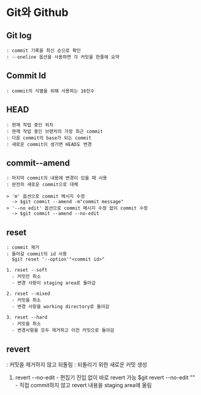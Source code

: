 Git와 Github
============

 Git log
---------------------

    : commit 기록을 최신 순으로 확인
    : --oneline 옵션을 사용하면 각 커밋을 한줄에 요약


  Commit ld
---------------------
    : commit의 식별을 위해 사용하는 16진수

   
  HEAD
---------------------
    : 현재 작업 중인 위치
    : 현재 작업 중인 브랜치의 가장 최근 commit
    : 다음 commit의 base가 되는 commit
    : 새로운 commit이 생기면 HEAD도 변경

  commit--amend
---------------------
    : 마지막 commit의 내용에 변경이 있을 때 사용
    : 완전히 새로운 commit으로 대체
    
    > 'm' 옵션으로 commit 메시지 수정 
      -> $git commit --amend -m"commit message"
    > '--no edit' 옵션으로 commit 메시지 수정 없이 commit 수정
      -> $git commit --amend --no-edit

   reset
---------------------
    : commit 제거
    : 돌아갈 commit의 id 사용
      $git reset '--option'"<commit id>"

    1. reset --soft
      - 커밋만 취소
      - 변경 사항이 staging area로 돌아감

    2. reset --mixed
      - 커밋을 취소
      - 변경 사항을 working directory로 돌아감

    3. reset --hard
      - 커밋을 취소
      - 변경사항을 모두 제거하고 이전 커밋으로 돌아감

 revert
---------------------
 : 커밋을 제거하지 않고 되돌림
 : 되돌리기 위한 새로운 커밋 생성

   1. revert --no-edit
    - 편집기 진입 없이 바로 revert 가능
      $git revert --no-edit "<commit id>"
    - 직접 commit하지 않고 revert 내용을 staging area에 올림